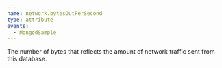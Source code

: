```yaml
---
name: network.bytesOutPerSecond
type: attribute
events:
  - MongodSample
---
```


The number of bytes that reflects the amount of network traffic sent from this database.